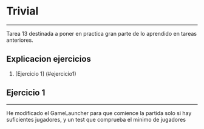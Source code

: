 # Trivial
***
Tarea 13 destinada a poner en practica gran parte de lo aprendido en tareas anteriores.
## Explicacion ejercicios
1. [Ejercicio 1] (#ejercicio1)
## Ejercicio 1
***
He modificado el GameLauncher para que comience la partida solo si hay suficientes jugadores, y un test que comprueba el minimo de jugadores
